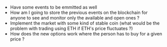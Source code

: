 -   Have some events to be emmitted as well
-   How am I going to store the previous events on the blockchain for anyone to see and monitor only the available and open ones ?
-   Implement the market with some kind of stable coin (what would be the problem with trading using ETH if ETH's price fluctuates ?)
-   How does the new options work where the person has to buy for a given price ?
